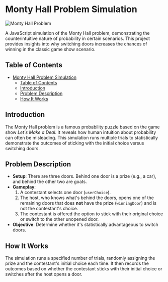 # Monty Hall Problem Simulation

![Monty Hall Problem](https://miro.medium.com/v2/resize:fit:720/format:webp/1*6dM33P7b4qm25XsxqDZ6qQ.png)

A JavaScript simulation of the Monty Hall problem, demonstrating the counterintuitive nature of probability in certain scenarios. This project provides insights into why switching doors increases the chances of winning in the classic game show scenario.

## Table of Contents

- [Monty Hall Problem Simulation](#monty-hall-problem-simulation)
  - [Table of Contents](#table-of-contents)
  - [Introduction](#introduction)
  - [Problem Description](#problem-description)
  - [How It Works](#how-it-works)

## Introduction

The Monty Hall problem is a famous probability puzzle based on the game show *Let's Make a Deal*. It reveals how human intuition about probability can often be misleading. This simulation runs multiple trials to statistically demonstrate the outcomes of sticking with the initial choice versus switching doors.

## Problem Description

- **Setup**: There are three doors. Behind one door is a prize (e.g., a car), and behind the other two are goats.
- **Gameplay**:
  1. A contestant selects one door (`userChoice`).
  2. The host, who knows what's behind the doors, opens one of the remaining doors that does **not** have the prize (`winningDoor`) and is not the contestant's choice.
  3. The contestant is offered the option to stick with their original choice or switch to the other unopened door.
- **Objective**: Determine whether it's statistically advantageous to switch doors.

## How It Works

The simulation runs a specified number of trials, randomly assigning the prize and the contestant's initial choice each time. It then records the outcomes based on whether the contestant sticks with their initial choice or switches after the host opens a door.
